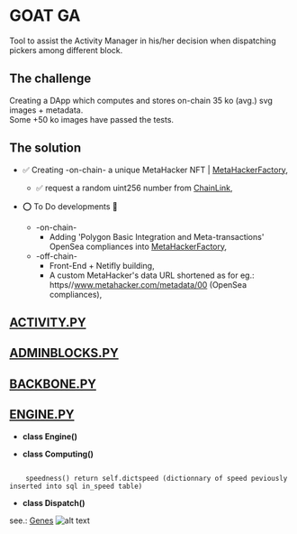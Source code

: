 # GOAT GA
Tool to assist the Activity Manager in his/her decision when dispatching pickers among different block.

## The challenge
Creating a DApp which computes and stores on-chain 35 ko (avg.) svg images + metadata.<br>Some +50 ko images have passed the tests.

## The solution
- :white_check_mark: Creating -on-chain- a unique MetaHacker NFT | [MetaHackerFactory](/packages/hardhat/contracts/MetaHackerFactory.sol),
    * :white_check_mark: request a random uint256 number from [ChainLink](/packages/ReadMeDocs/VRF_ChainLink.md),
    
- :o: To Do developments :construction:
    * -on-chain- 
        * Adding 'Polygon Basic Integration and Meta-transactions' OpenSea compliances into [MetaHackerFactory](/packages/hardhat/contracts/MetaHackerFactory.sol),
    * -off-chain- 
        * Front-End + Netifly building,
        * A custom MetaHacker's data URL shortened  as for eg.: https//www.metahacker.com/metadata/00 (OpenSea compliances),

## [ACTIVITY.PY](activity.py)

## [ADMINBLOCKS.PY](adminblocks.py)

## [BACKBONE.PY](backbone.py)

## [ENGINE.PY](engine.py)
- <strong>class Engine()</strong>
    
- <strong>class Computing()</strong>
```shell

    speedness() return self.dictspeed (dictionnary of speed peviously inserted into sql in_speed table)
```

- <strong>class Dispatch()</strong>


see.: [Genes](packages/ReadMeDocs/Genes.md)
![alt text](https://github.com/IIROW-BC/MetaHackRand/blob/master/MetaHacker_archi_v4.png)